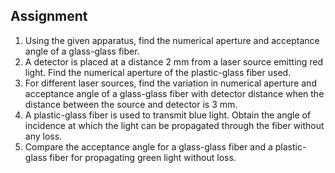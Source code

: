 ## Assignment

<ol>
  <li>
    Using the given apparatus, find the numerical aperture and acceptance angle of a glass-glass fiber.
  </li>

  <li>
    A detector is placed at a distance 2 mm from a laser source emitting red light. Find the numerical aperture of the plastic-glass fiber used.
  </li>

  <li>
    For different laser sources, find the variation in numerical aperture and acceptance angle of a glass-glass fiber with detector distance when the distance between the source and detector is 3 mm.
  </li>

  <li>
    A plastic-glass fiber is used to transmit blue light. Obtain the angle of incidence at which the light can be propagated through the fiber without any loss.
  </li>

  <li>
    Compare the acceptance angle for a glass-glass fiber and a plastic-glass fiber for propagating green light without loss.
  </li>
</ol>



